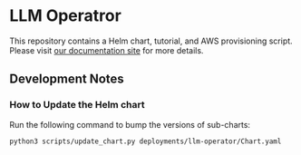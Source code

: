 # LLM Operatror

This repository contains a Helm chart, tutorial, and AWS provisioning script.
Please visit [our documentation site](https://llm-operator.readthedocs.io/) for more details.


## Development Notes

### How to Update the Helm chart

Run the following command to bump the versions of sub-charts:

```console
python3 scripts/update_chart.py deployments/llm-operator/Chart.yaml
```
